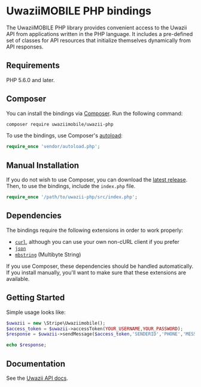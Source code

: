 # UwaziiMOBILE PHP bindings



The UwaziiMOBILE PHP library provides convenient access to the Uwazii API from
applications written in the PHP language. It includes a pre-defined set of
classes for API resources that initialize themselves dynamically from API
responses.

## Requirements

PHP 5.6.0 and later.

## Composer

You can install the bindings via [Composer](http://getcomposer.org/). Run the following command:

```bash
composer require uwaziimobile/uwazii-php
```

To use the bindings, use Composer's [autoload](https://getcomposer.org/doc/01-basic-usage.md#autoloading):

```php
require_once 'vendor/autoload.php';
```

## Manual Installation

If you do not wish to use Composer, you can download the [latest release](https://github.com/uwaziimobile/uwazii-php). Then, to use the bindings, include the `index.php` file.

```php
require_once '/path/to/uwazii-php/src/index.php';
```

## Dependencies

The bindings require the following extensions in order to work properly:

-   [`curl`](https://secure.php.net/manual/en/book.curl.php), although you can use your own non-cURL client if you prefer
-   [`json`](https://secure.php.net/manual/en/book.json.php)
-   [`mbstring`](https://secure.php.net/manual/en/book.mbstring.php) (Multibyte String)

If you use Composer, these dependencies should be handled automatically. If you install manually, you'll want to make sure that these extensions are available.

## Getting Started

Simple usage looks like:

```php
$uwazii = new \Stripe\Uwaziimobile();
$access_token = $uwazii->accessToken(YOUR_USERNAME,YOUR_PASSWORD);
$response = $uwazii->sendMessage($access_token,'SENDERID','PHONE','MESSAGE');

echo $response;
```


## Documentation

See the [Uwazii API docs](https://restapi.uwaziimobile.com/desc/).

